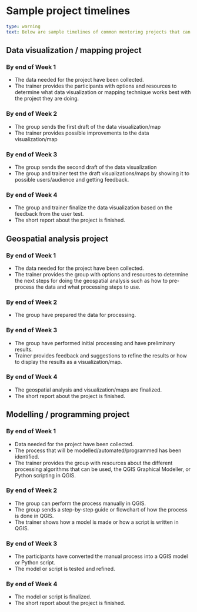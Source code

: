 # Sample project timelines
```yaml remark
type: warning
text: Below are sample timelines of common mentoring projects that can help identify if a group is on-track to finish or not.
```

## Data visualization / mapping project
### By end of Week 1
- The data needed for the project have been collected.
- The trainer provides the participants with options and resources to determine what data visualization or mapping technique works best with the project they are doing.

### By end of Week 2
- The group sends the first draft of the data visualization/map
- The trainer provides possible improvements to the data visualization/map

### By end of Week 3
- The group sends the second draft of the data visualization
- The group and trainer test the draft visualizations/maps by showing it to possible users/audience and getting feedback.

### By end of Week 4
- The group and trainer finalize the data visualization based on the feedback from the user test.
- The short report about the project is finished.

## Geospatial analysis project
### By end of Week 1
- The data needed for the project have been collected.
- The trainer provides the group with options and resources to determine the next steps for doing the geospatial analysis such as how to pre-process the data and what processing steps to use.

### By end of Week 2
- The group have prepared the data for processing.

### By end of Week 3
- The group have performed initial processing and have preliminary results.
- Trainer provides feedback and suggestions to refine the results or how to display the results as a visualization/map.

### By end of Week 4
- The geospatial analysis and visualization/maps are finalized.
- The short report about the project is finished.

## Modelling / programming project
### By end of Week 1
- Data needed for the project have been collected.
- The process that will be modelled/automated/programmed has been identified.
- The trainer provides the group with resources about the different processing algorithms that can be used, the QGIS Graphical Modeller, or Python scripting in QGIS.

### By end of Week 2
- The group can perform the process manually in QGIS.
- The group sends a step-by-step guide or flowchart of how the process is done in QGIS.
- The trainer shows how a model is made or how a script is written in QGIS.

### By end of Week 3
- The participants have converted the manual process into a QGIS model or Python script.
- The model or script is tested and refined.

### By end of Week 4
- The model or script is finalized.
- The short report about the project is finished.